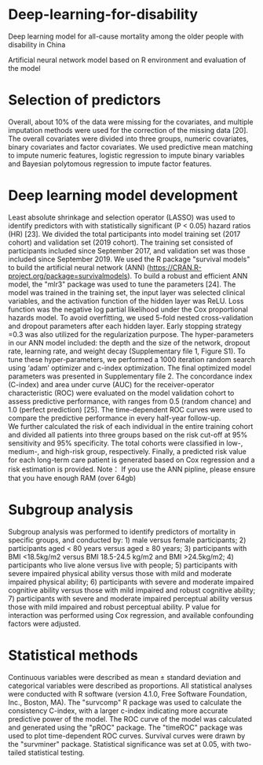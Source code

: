 # Deep-learning-for-disability
Deep learning model for all-cause mortality among the older people with disability in China

Artificial neural network model based on R environment and evaluation of the model

# Selection of predictors
Overall, about 10% of the data were missing for the covariates, and multiple imputation methods were used for the correction of the missing data [20]. The overall covariates were divided into three groups, numeric covariates, binary covariates and factor covariates. We used predictive mean matching to impute numeric features, logistic regression to impute binary variables and Bayesian polytomous regression to impute factor features. 

# Deep learning model development
Least absolute shrinkage and selection operator (LASSO) was used to identify predictors with with statistically significant (P < 0.05) hazard ratios (HR) [23]. We divided the total participants into model training set (2017 cohort) and validation set (2019 cohort). The training set consisted of participants included since September 2017, and validation set was those included since September 2019. We used the R package "survival models" to build the artificial neural network (ANN) (https://CRAN.R-project.org/package=survivalmodels). To build a robust and efficient ANN model, the "mlr3" package was used to tune the parameters [24]. The model was trained in the training set, the input layer was selected clinical variables, and the activation function of the hidden layer was ReLU. Loss function was the negative log partial likelihood under the Cox proportional hazards model. To avoid overfitting, we used 5-fold nested cross-validation and dropout parameters after each hidden layer. Early stopping strategy =0.3 was also utilized for the regularization purpose. The hyper-parameters in our ANN model included: the depth and the size of the network, dropout rate, learning rate, and weight decay (Supplementary file 1, Figure S1). To tune these hyper-parameters, we performed a 1000 iteration random search using ‘adam’ optimizer and c-index optimization. The final optimized model parameters was presented in Supplementary file 2.
The concordance index (C-index) and area under curve (AUC) for the receiver-operator characteristic (ROC) were evaluated on the model validation cohort to assess predictive performance, with ranges from 0.5 (random chance) and 1.0 (perfect prediction) [25]. The time-dependent ROC curves were used to compare the predictive performance in every half-year follow-up.  
We further calculated the risk of each individual in the entire training cohort and divided all patients into three groups based on the risk cut-off at 95% sensitivity and 95% specificity. The total cohorts were classified in low-, medium-, and high-risk group, respectively. Finally, a predicted risk value for each long-term care patient is generated based on Cox regression and a risk estimation is provided.
Note： If you use the ANN pipline, please ensure that you have enough RAM (over 64gb)

# Subgroup analysis 
Subgroup analysis was performed to identify predictors of mortality in specific groups, and conducted by: 1) male versus female participants; 2) participants aged < 80 years versus aged ≥ 80 years; 3) participants with BMI <18.5kg/m2 versus BMI 18.5-24.5 kg/m2 and BMI >24.5kg/m2; 4) participants who live alone versus live with people; 5) participants with severe impaired physical ability versus those with mild and moderate impaired physical ability; 6) participants with severe and moderate impaired cognitive ability versus those with mild impaired and robust cognitive ability; 7) participants with severe and moderate impaired perceptual ability versus those with mild impaired and robust perceptual ability. P value for interaction was performed using Cox regression, and available confounding factors were adjusted.

# Statistical methods
Continuous variables were described as mean ± standard deviation and categorical variables were described as proportions. All statistical analyses were conducted with R software (version 4.1.0, Free Software Foundation, Inc., Boston, MA). The "survcomp" R package was used to calculate the consistency C-index, with a larger c-index indicating more accurate predictive power of the model. The ROC curve of the model was calculated and generated using the "pROC" package. The "timeROC" package was used to plot time-dependent ROC curves. Survival curves were drawn by the "survminer" package. Statistical significance was set at 0.05, with two-tailed statistical testing.

